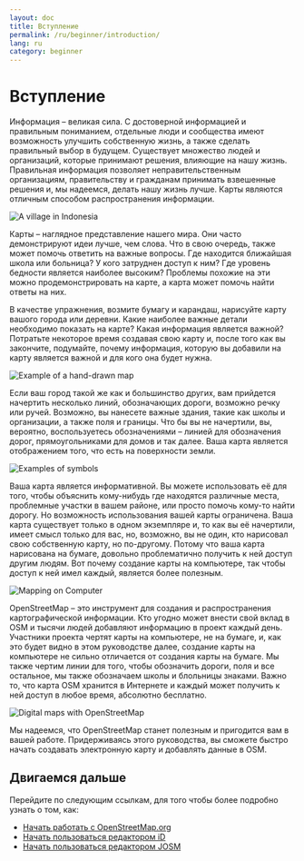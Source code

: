 ```yaml
---
layout: doc
title: Вступление
permalink: /ru/beginner/introduction/
lang: ru
category: beginner
---
```


Вступление
==========

Информация – великая сила. С достоверной информацией и правильным пониманием,
отдельные люди и сообщества имеют возможность улучшить собственную жизнь, а
также сделать правильный выбор в будущем. Существует множество людей и
организаций, которые принимают решения, влияющие на нашу жизнь. Правильная
информация позволяет неправительственным организациям, правительству и
гражданам принимать взвешенные решения и, мы надеемся, делать нашу жизнь лучше.
Карты являются отличным способом распространения информации.

![A village in Indonesia][]

Карты – наглядное представление нашего мира. Они часто демонстрируют идеи
лучше, чем слова. Что в свою очередь, также может помочь ответить на важные
вопросы. Где находится ближайшая школа или больница? У кого затруднен доступ к
ним? Где уровень бедности является наиболее высоким? Проблемы похожие на эти
можно продемонстрировать на карте, а карта может помочь найти ответы на них.

В качестве упражнения, возмите бумагу и карандаш, нарисуйте карту вашого города
или деревни. Какие наиболее важные детали необходимо показать на карте? Какая
информация является важной? Потратьте некоторое время создавая свою карту и,
после того как вы закончите, подумайте, почему информация, которую вы добавили
на карту является важной и для кого она будет нужна.

![Example of a hand-drawn map][]

Если ваш город такой же как и большинство других, вам прийдется начертить
несколько линий, обозначающих дороги, возможно речку или ручей. Возможно, вы
нанесете важные здания, такие как школы и организации, а также поля и границы.
Что бы вы не начертили, вы, вероятно, воспользуетесь обозначениями – линией для
обозначения дорог, прямоугольниками для домов и так далее. Ваша карта является
отображением того, что есть на поверхности земли.

![Examples of symbols][]

Ваша карта является информативной. Вы можете использовать её для того, чтобы
объяснить кому-нибудь где находятся различные места, проблемные участки в вашем
районе, или просто помочь кому-то найти дорогу. Но возможность использования
вашей карты ограничена. Ваша карта существует только в одном экземпляре и, то
как вы её начертили, имеет смысл только для вас, но, возможно, вы не один, кто
нарисовал свою собственную карту, но по-другому. Потому что ваша карта
нарисована на бумаге, довольно проблематично получить к ней доступ другим
людям. Вот почему создание карты на компьютере, так чтобы доступ к ней имел
каждый, является более полезным.

![Mapping on Computer][]

OpenStreetMap – это инструмент для создания и распространения картографической
информации. Кто угодно может внести свой вклад в OSM и тысячи людей добавляют
информацию в проект каждый день. Участники проекта чертят карты на компьютере,
не на бумаге, и, как это будет видно в этом руководстве далее, создание карты
на компьютере не сильно отличается от создания карты на бумаге. Мы также чертим
линии для того, чтобы обозначить дороги, поля и все остальное, мы также
обозначаем школы и блольницы знаками. Важно то, что карта OSM хранится в
Интернете и каждый может получить к ней доступ в любое время, абсолютно
бесплатно.

![Digital maps with OpenStreetMap][]

Мы надеемся, что OpenStreetMap станет полезным и пригодится вам в вашей работе.
Придерживаясь этого руководства, вы сможете быстро начать создавать электронную
карту и добавлять данные в OSM.

Двигаемся дальше
---------------

Перейдите по следующим ссылкам, для того чтобы более подробно узнать о том, как:  

*  [Начать работать с OpenStreetMap.org](/ru/beginner/start-osm/)
*  [Начать пользоваться редактором iD](/ru/editing/id-editor/)
*  [Начать пользоваться редактором JOSM](/ru/beginner/start-josm/)  


[A village in Indonesia]: /images/en/beginner/01_introduction/en_beg_01_introduction_image00_village-in-indonesia.png
[Example of a hand-drawn map]: /images/en/beginner/01_introduction/en_beg_01_introduction_image01_hand-drawn-map.png
[Examples of symbols]: /images/en/beginner/01_introduction/en_beg_01_introduction_image02_examples-of-symbols.png
[Mapping on Computer]: /images/en/beginner/01_introduction/en_beg_01_introduction_image03_mapping-on-computer.png
[Digital maps with OpenStreetMap]: /images/en/beginner/01_introduction/en_beg_01_introduction_image04_digital-maps-with-osm.png
